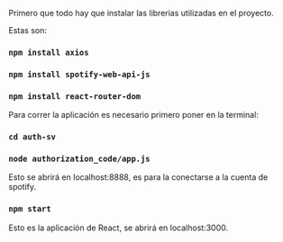 Primero que todo hay que instalar las librerias utilizadas en el proyecto.

Estas son:

### `npm install axios`
### `npm install spotify-web-api-js`
### `npm install react-router-dom`


Para correr la aplicación es necesario primero poner en la terminal:

### `cd auth-sv`
### `node authorization_code/app.js`

Esto se abrirá en localhost:8888, es para la conectarse a la cuenta de spotify.

### `npm start`

Esto es la aplicación de React, se abrirá en localhost:3000.

